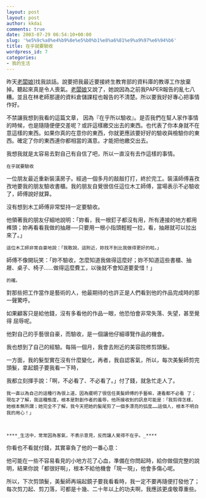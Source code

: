 ```yaml
---
layout: post
layout: post
author: kkdai
comments: true
date: 2003-07-29 06:54:10+00:00
slug: '%e5%9c%a8%e4%b9%8e%e5%b0%b1%e8%a6%81%e9%a9%97%e6%94%b6'
title: 在乎就要驗收
wordpress_id: 7
categories:
- 我的生活
---
```


昨天[老闆娘](http://www.mis.yzu.edu.tw/faculty/yuchih/liuyc.htm)]找我談話。說要把我最近要接終生教育部的資料庫的教導工作放棄掉。聽起來真是令人喪氣。[老闆娘](http://www.mis.yzu.edu.tw/faculty/yuchih/liuyc.htm)又說了，她說因為之前我PAPER報告的亂七八糟。並且在林老師那邊的資料倉儲課程也報告的不清楚。所以要我好好專心把事情作好。



不禁讓我想到我看的這篇文章， 因為『在乎所以驗收』。是否我們在幫人家作事情的時候，也是隨隨便便交差呢？或許這樣繳交出去的東西。也代表了你本身就不在意這樣的東西。如果你真的在意你的東西，你就更應該要好好的驗收與檢驗你的東西。確定了你的東西連你都相當的滿意。才能把他繳交出去。

我想我就是太容易去對自己有自信了吧，所以一直沒有去作這樣的事情。
<!-- more -->



  


    在乎就要驗收
  








  


    
    

一位朋友最近重新裝潢房子。經過一個多月的敲敲打打，終於完工。裝潢師傅喜孜孜地要我的朋友驗收書櫃。我的朋友自覺很信任這位木工師傅，當場表示不必驗收了，師傅說好就算。 
    
    


  


  


    

沒有想到木工師傅非常堅持一定要驗收。
    
    


  


  


    


    
    


  


  


    

他領著我的朋友仔細地說明：「妳看，我一根釘子都沒有用，所有連接的地方都用榫頭；妳再看看我做的抽屜──只要用一根小指頭輕輕一拉，看，抽屜就可以拉出來了。」   

      

    這位木工師非常自豪地說：「我敢說，這附近，妳找不到比我做得更好的啦。」


  


  


    

師傅不像開玩笑：「妳不驗收，怎麼知道我做得這麼好；妳不知道這些書櫃、抽屜、桌子、椅子……做得這麼費工，以後就不會知道要愛惜！」   

      

    的確。


  


  


    

對那些把工作當作是藝術的人，他最期待的也許正是人們看到他的作品完成時的那 一聲驚呼。


  


  


    

如果顧客只是給他錢，沒有多看他的作品一眼，他恐怕會非常失落、失望，甚至覺得 屈辱呢。


    

他對自己的手藝很自豪，而驗收，是一個讓他仔細導覽作品的機會。   

      

    


    

我也想到了自己的經驗。每隔一個月，我會去附近的美容院修剪頭髮。


  


  


    

一方面，我的髮型實在沒有什麼變化，再者，我自認客氣，所以，每次美髮師剪完頭髮，拿起鏡子要我看一下時，
    
    


  


  


    


    
    


  


  


    

我都立刻揮手說：「啊，不必看了、不必看了。」付了錢，就急忙走人了。   

      

    我一直以為自己的這種行為很上道，因為擺明了很信任美髮師傅的手藝嘛，連看都不必看 了；現在才了解，我這種態度，根本是對創作者的羞辱，他所接收到的訊息可能是：「我剪得怎樣，她根本無所謂；她完全不了解，我今天把她的髮尾剪了一個多漂亮的弧度……這個人，根本不明白我的用心！」   

      

    ****_生活中，常常因為客氣，不表示意見，反而讓人覺得不在乎。_****


  


  


    

你看也不看就付錢，其實辜負了他的一番心意：


    

他可能在一些不容易看見的小地方花了心血，準備在你問起時，給你做個完整的說明，結果你說「都很好啊」，根本不給他機會「現一現」，他會多傷心呢。


  


  


    

所以，下次剪頭髮，美髮師再端起鏡子要我看看時，我一定不要再隨便打發他了；每次剪刀起、剪刀落，可都是十幾、二十年以上的功夫啊，我應該更虔敬尊重些。


  





  

